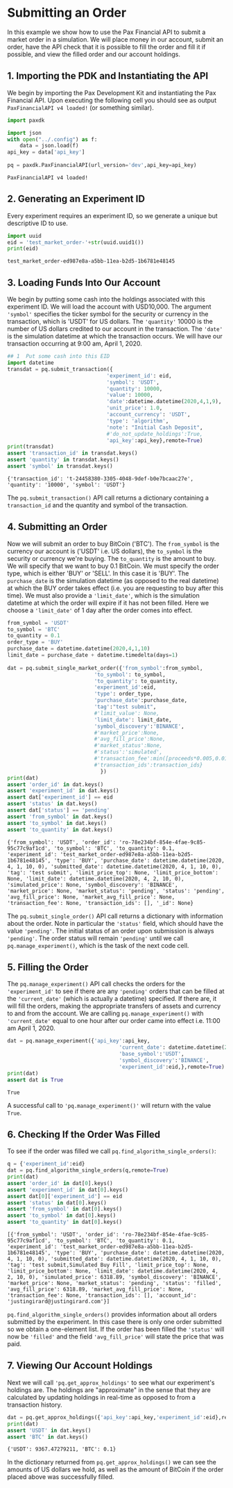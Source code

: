
# Submitting an Order

In this example we show how to use the Pax Financial API to submit a market order in a simulation. We will place money in our account, submit an order, have the API check that it is possible to fill the order and fill it if possible, and view the filled order and our account holdings.      

## 1. Importing the PDK and Instantiating the API

We begin by importing the Pax Development Kit and instantiating the Pax Financial API. Upon executing the following cell you should see as output `PaxFinancialAPI v4 loaded!` (or something similar).


```python
import paxdk

import json
with open("../.config") as f:
    data = json.load(f)
api_key = data['api_key'] 
 
pq = paxdk.PaxFinancialAPI(url_version='dev',api_key=api_key)
```

    PaxFinancialAPI v4 loaded!


## 2. Generating an Experiment ID

Every experiment requires an experiment ID, so we generate a unique  but descriptive ID to use. 


```python
import uuid
eid = 'test_market_order-'+str(uuid.uuid1())
print(eid)
```

    test_market_order-ed987e8a-a5bb-11ea-b2d5-1b6781e48145


## 3. Loading Funds Into Our Account

We begin by putting some cash into the holdings associated with this experiment ID. We will load the account with USD10,000. 
The argument `'symbol'` specifies the ticker symbol for the security or currency in the transaction, which is 'USDT' for US dollars.  The `'quantity'` 10000 is the number of US dollars credited to our account in the transaction. The `'date'` is the simulation datetime at which the transaction occurs. We will have our transaction occurring at 9:00 am, April 1, 2020. 


```python
## 1  Put some cash into this EID
import datetime
transdat = pq.submit_transaction({
                                'experiment_id': eid,
                                'symbol': 'USDT',
                                'quantity': 10000,
                                'value': 10000,
                                'date':datetime.datetime(2020,4,1,9),
                                'unit_price': 1.0,
                                'account_currency': 'USDT',
                                'type': 'algorithm',
                                'note': "Initial Cash Deposit",
                                #'do_not_update_holdings':True,
                                'api_key':api_key},remote=True)
print(transdat)
assert 'transaction_id' in transdat.keys()
assert 'quantity' in transdat.keys()
assert 'symbol' in transdat.keys()

```

    {'transaction_id': 't-24458380-3305-4048-9def-b0e7bcaac27e', 'quantity': '10000', 'symbol': 'USDT'}


The `pq.submit_transaction()` API call returns a dictionary containing a `transaction_id` and the quantity and symbol of the transaction.

## 4. Submitting an Order

Now we will submit an order to buy BitCoin ('BTC').  The `from_symbol` is the currency our account is ('USDT' i.e. US dollars), the `to_symbol` is the security or currency we're buying. The `to_quantity` is the amount to buy. We will specify that we want to buy 0.1 BitCoin. We must specify the order type, which is either 'BUY' or 'SELL'.  In this case it is 'BUY'. The `purchase_date` is the simulation datetime (as opposed to the real datetime) at which the BUY order takes effect (i.e. you are requesting to buy after this time). We must also provide a `'limit_date'`, which is the simulation datetime at which the order will expire if it has not been filled. Here we choose a `'limit_date'` of 1 day after the order comes into effect.   


```python
from_symbol = 'USDT'
to_symbol = 'BTC'
to_quantity = 0.1
order_type = 'BUY'
purchase_date = datetime.datetime(2020,4,1,10)
limit_date = purchase_date + datetime.timedelta(days=1)
                
dat = pq.submit_single_market_order({'from_symbol':from_symbol,
                            'to_symbol': to_symbol,
                            'to_quantity': to_quantity,
                            'experiment_id':eid,
                            'type': order_type,
                            'purchase_date':purchase_date,
                            'tag':"test submit",
                            #'limit_value': None,
                            'limit_date': limit_date,
                            'symbol_discovery':'BINANCE',
                            #'market_price':None,
                            #'avg_fill_price':None,
                            #'market_status':None,
                            #'status':'simulated',
                            #'transaction_fee':min([proceeds*0.005,0.01*proceeds])*2,
                            #'transaction_ids':transaction_ids}
                              })    
print(dat)
assert 'order_id' in dat.keys()
assert 'experiment_id' in dat.keys()
assert dat['experiment_id'] == eid
assert 'status' in dat.keys()
assert dat['status'] == 'pending'
assert 'from_symbol' in dat.keys()
assert 'to_symbol' in dat.keys()
assert 'to_quantity' in dat.keys()
```

    {'from_symbol': 'USDT', 'order_id': 'ro-78e234bf-854e-4fae-9c85-95c77c9af1cd', 'to_symbol': 'BTC', 'to_quantity': 0.1, 'experiment_id': 'test_market_order-ed987e8a-a5bb-11ea-b2d5-1b6781e48145', 'type': 'BUY', 'purchase_date': datetime.datetime(2020, 4, 1, 10, 0), 'submitted_date': datetime.datetime(2020, 4, 1, 10, 0), 'tag': 'test submit', 'limit_price_top': None, 'limit_price_bottom': None, 'limit_date': datetime.datetime(2020, 4, 2, 10, 0), 'simulated_price': None, 'symbol_discovery': 'BINANCE', 'market_price': None, 'market_status': 'pending', 'status': 'pending', 'avg_fill_price': None, 'market_avg_fill_price': None, 'transaction_fee': None, 'transaction_ids': [], '_id': None}


The `pq.submit_single_order()` API call returns a dictionary with information about the order.  Note in particular the `'status'` field, which should have the value `'pending'`.  The initial status of an order upon submission is always `'pending'`. The order status will remain `'pending'` until we call `pq.manage_experiment()`, which is the task of the next code cell.

## 5. Filling the Order

The `pq.manage_experiment()` API call checks the orders for the `'experiment_id'` to see if there are any `'pending'` orders that can be filled at the `'current_date'` (which is actually a datetime) specified. If there are, it will fill the orders, making the appropriate transfers of assets and currency to and from the account. We are calling `pq.manage_experiment()` with `'current_date'` equal to one hour after our order came into effect i.e. 11:00 am April 1, 2020. 


```python
dat = pq.manage_experiment({'api_key':api_key,
                                    'current_date': datetime.datetime(2020,4,1,11),
                                    'base_symbol':'USDT',
                                    'symbol_discovery':'BINANCE',
                                    'experiment_id':eid,},remote=True)
print(dat)
assert dat is True
```

    True


A successful call to `'pq.manage_experiment()'` will return with the value `True`. 

## 6. Checking If the Order Was Filled

To see if the order was filled we call `pq.find_algorithm_single_orders()`: 


```python
q = {'experiment_id':eid}
dat = pq.find_algorithm_single_orders(q,remote=True)
print(dat)
assert 'order_id' in dat[0].keys()
assert 'experiment_id' in dat[0].keys()
assert dat[0]['experiment_id'] == eid
assert 'status' in dat[0].keys()
assert 'from_symbol' in dat[0].keys()
assert 'to_symbol' in dat[0].keys()
assert 'to_quantity' in dat[0].keys()
```

    [{'from_symbol': 'USDT', 'order_id': 'ro-78e234bf-854e-4fae-9c85-95c77c9af1cd', 'to_symbol': 'BTC', 'to_quantity': 0.1, 'experiment_id': 'test_market_order-ed987e8a-a5bb-11ea-b2d5-1b6781e48145', 'type': 'BUY', 'purchase_date': datetime.datetime(2020, 4, 1, 10, 0), 'submitted_date': datetime.datetime(2020, 4, 1, 10, 0), 'tag': 'test submit,Simulated Buy Fill', 'limit_price_top': None, 'limit_price_bottom': None, 'limit_date': datetime.datetime(2020, 4, 2, 10, 0), 'simulated_price': 6318.89, 'symbol_discovery': 'BINANCE', 'market_price': None, 'market_status': 'pending', 'status': 'filled', 'avg_fill_price': 6318.89, 'market_avg_fill_price': None, 'transaction_fee': None, 'transaction_ids': [], 'account_id': 'justingirard@justingirard.com'}]


`pq.find_algorithm_single_orders()` provides information about all orders submitted by the experiment. In this case there is only one order submitted so we obtain a one-element list. If the order has been filled the `'status'` will now be `'filled'` and the field `'avg_fill_price'` will state the price that was paid.

## 7. Viewing Our Account Holdings

Next we will call `'pq.get_approx_holdings'` to see what our experiment's holdings are.  The holdings are "approximate" in the sense that they are calculated by updating holdings in real-time as opposed to from a transaction history. 


```python
dat = pq.get_approx_holdings({'api_key':api_key,'experiment_id':eid},remote=True)
print(dat)
assert 'USDT' in dat.keys()
assert 'BTC' in dat.keys()
```

    {'USDT': 9367.47279211, 'BTC': 0.1}


In the dictionary returned from `pq.get_approx_holdings()` we can see the amounts of US dollars we hold, as well as the amount of BitCoin if the order placed above was successfully filled.


```python

```
